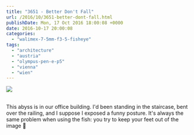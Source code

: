 ```yaml
---
title: "3651 - Better Don't Fall"
url: /2016/10/3651-better-dont-fall.html
publishDate: Mon, 17 Oct 2016 18:00:08 +0000
date: 2016-10-17 20:00:08
categories: 
  - "walimex-7-5mm-f3-5-fisheye"
tags: 
  - "architecture"
  - "austria"
  - "olympus-pen-e-p5"
  - "vienna"
  - "wien"
---
```

<div class="container">
<div class="center"><a target="_blank" href="https://d25zfm9zpd7gm5.cloudfront.net/1200x1200/2016/20160614_183311_lr.jpg"><img class="webfeedsFeaturedVisual" src="https://d25zfm9zpd7gm5.cloudfront.net/0600x0600/2016/20160614_183311_lr.jpg" /></a></div>
</div>
<br />

This abyss is in our office building. I'd been standing in the staircase, bent over the railing, and I suppose I exposed a funny posture. It's always the same problem when using the fish: you try to keep your feet out of the image 🙂
